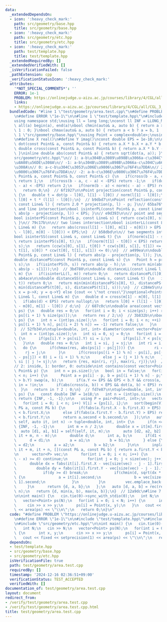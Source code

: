 ```yaml
---
data:
  _extendedDependsOn:
  - icon: ':heavy_check_mark:'
    path: src/geometry/base.hpp
    title: src/geometry/base.hpp
  - icon: ':heavy_check_mark:'
    path: src/geometry/etc.hpp
    title: src/geometry/etc.hpp
  - icon: ':heavy_check_mark:'
    path: test/template.hpp
    title: test/template.hpp
  _extendedRequiredBy: []
  _extendedVerifiedWith: []
  _isVerificationFailed: false
  _pathExtension: cpp
  _verificationStatusIcon: ':heavy_check_mark:'
  attributes:
    '*NOT_SPECIAL_COMMENTS*': ''
    ERROR: 1e-1
    PROBLEM: https://onlinejudge.u-aizu.ac.jp/courses/library/4/CGL/all/CGL_3_A
    links:
    - https://onlinejudge.u-aizu.ac.jp/courses/library/4/CGL/all/CGL_3_A
  bundledCode: "#line 1 \"test/geometry/area.test.cpp\"\n#define PROBLEM \"https://onlinejudge.u-aizu.ac.jp/courses/library/4/CGL/all/CGL_3_A\"\
    \n#define ERROR \"1e-1\"\n\n#line 1 \"test/template.hpp\"\n#include <bits/stdc++.h>\n\
    using namespace std;\nusing ll = long long;\nconst ll INF = LLONG_MAX / 4;\n#define\
    \ all(a) begin(a), end(a)\nbool chmin(auto& a, auto b) { return a > b ? a = b,\
    \ 1 : 0; }\nbool chmax(auto& a, auto b) { return a < b ? a = b, 1 : 0; }\n#line\
    \ 1 \"src/geometry/base.hpp\"\nusing Point = complex<double>;\nusing Line = vector<Point>;\n\
    \n#define X real()\n#define Y imag()\nconst double EPS = 1e-10;\n\ninline double\
    \ dot(const Point& a, const Point& b) { return a.X * b.X + a.Y * b.Y; }\ninline\
    \ double cross(const Point& a, const Point& b) { return a.X * b.Y - a.Y * b.X;\
    \ }\ninline double abs(const Point& a) { return sqrt(dot(a, a)); }\n#line 1 \"\
    src/geometry/etc.hpp\"\n// 1: a-b\u304B\u3089\u898B\u3066a-c\u304C\u53CD\u6642\
    \u8A08\u56DE\u308A\n// -1: a-b\u304B\u3089\u898B\u3066a-c\u304C\u6642\u8A08\u56DE\
    \u308A\n// 0: a-c-b\u304C\u3053\u306E\u9806\u3067\u76F4\u7DDA\n// 2: c-a-b\u306E\
    \u9806\u3067\u76F4\u7DDA\n// -2: a-b-c\u306E\u9806\u3067\u76F4\u7DDA\n\nint ccw(const\
    \ Point& a, const Point& b, const Point& c) {\n   if(cross(b - a, c - a) > EPS)\
    \ return 1;\n   if(cross(b - a, c - a) < -EPS) return -1;\n   if(dot(b - a, c\
    \ - a) < -EPS) return 2;\n   if(norm(b - a) < norm(c - a) - EPS) return -2;\n\
    \   return 0;\n}  // 6f1927\n\nPoint projection(const Point& p, const Line& l)\
    \ {\n   double t = dot(p - l[0], l[1] - l[0]) / norm(l[1] - l[0]);\n   return\
    \ l[0] + t * (l[1] - l[0]);\n}  // b9dbd7\n\nPoint reflection(const Point& p,\
    \ const Line& l) { return 2.0 * projection(p, l) - p; }\n// 65ba76\n\n// point\
    \ and line intersection\nbool isinterPL(const Point& p, const Line& l) { return\
    \ abs(p - projection(p, l)) < EPS; }\n// e9d393\n\n// point and segment intersection\n\
    bool isinterPS(const Point& p, const Line& s) { return ccw(s[0], s[1], p) == 0;\
    \ }\n// 79c17b\n\n// two lines intersection\nbool isinterLL(const Line& l, const\
    \ Line& m) {\n   return abs(cross(l[1] - l[0], m[1] - m[0])) > EPS || abs(cross(l[1]\
    \ - l[0], m[0] - l[0])) < EPS;\n}  // b58dbd\n\n// two segments intersection\n\
    bool isinterSS(const Line& s, const Line& t) {\n   if(norm(s[1] - s[0]) < EPS)\
    \ return isinterPS(s[0], t);\n   if(norm(t[1] - t[0]) < EPS) return isinterPS(t[0],\
    \ s);\n   return (ccw(s[0], s[1], t[0]) * ccw(s[0], s[1], t[1]) <= 0) && (ccw(t[0],\
    \ t[1], s[0]) * ccw(t[0], t[1], s[1]) <= 0);\n}  // a499ea\n\ndouble distancePL(const\
    \ Point& p, const Line& l) { return abs(p - projection(p, l)); }\n// c77772\n\n\
    double distancePS(const Point& p, const Line& s) {\n   Point h = projection(p,\
    \ s);\n   if(isinterPS(h, s)) return abs(p - h);\n   return min(abs(p - s[0]),\
    \ abs(p - s[1]));\n}  // 3bd780\n\ndouble distanceLL(const Line& l, const Line&\
    \ m) {\n   if(isinterLL(l, m)) return 0;\n   return distancePL(l[0], m);\n}  //\
    \ ab4ace\n\ndouble distanceSS(const Line& s, const Line& t) {\n   if(isinterSS(s,\
    \ t)) return 0;\n   return min(min(distancePS(s[0], t), distancePS(s[1], t)),\
    \ min(distancePS(t[0], s), distancePS(t[1], s)));\n}  // c284e5\n\n// if(ans){\
    \ x = p->X; y = q->Y} else {cout << \"not cross\"}\noptional<Point> crosspoint(const\
    \ Line& l, const Line& m) {\n   double d = cross(m[1] - m[0], l[1] - l[0]);\n\
    \   if(abs(d) < EPS) return nullopt;\n   return l[0] + (l[1] - l[0]) * cross(m[1]\
    \ - m[0], m[1] - l[0]) / d;\n}  // 687c0c\n\ndouble area(const vector<Point>&\
    \ ps) {\n   double res = 0;\n   for(int i = 0; i < size(ps); i++) res += cross(ps[i],\
    \ ps[(i + 1) % size(ps)]);\n   return res / 2;\n}  // 3b832b\n\nbool is_convex(vector<Point>&\
    \ ps) {\n   int n = (int)ps.size();\n   for(int i = 0; i < n; ++i) {\n      if(ccw(ps[i],\
    \ ps[(i + 1) % n], ps[(i + 2) % n]) == -1) return false;\n   }\n   return true;\n\
    }  // 52fb34\n\ntuple<double, int, int> diameter(const vector<Point> ps) {\n \
    \  int n = (int)ps.size();\n   int si = 0, sj = 0;\n   for(int i = 1; i < n; i++)\
    \ {\n      if(ps[i].Y > ps[si].Y) si = i;\n      if(ps[i].Y < ps[sj].Y) sj = i;\n\
    \   }\n\n   double res = 0;\n   int i = si, j = sj;\n   int ri = i, rj = j;\n\
    \   do {\n      if(chmax(res, abs(ps[i] - ps[j]))) {\n         ri = i;\n     \
    \    rj = j;\n      }\n      if(cross(ps[(i + 1) % n] - ps[i], ps[(j + 1) % n]\
    \ - ps[j]) < 0) i = (i + 1) % n;\n      else j = (j + 1) % n;\n   } while(i !=\
    \ si || j != sj);\n   return {res, min(ri, rj), max(ri, rj)};\n}  // cae9ad\n\n\
    // 2: inside, 1: border, 0: outside\nint contains(const vector<Point>& ps, const\
    \ Point& p) {\n   int n = ps.size();\n   bool in = false;\n   for(int i = 0; i\
    \ < n; i++) {\n      Point a = ps[i] - p, b = ps[(i + 1) % n] - p;\n      if(a.Y\
    \ > b.Y) swap(a, b);\n      if(a.Y <= EPS && EPS < b.Y && cross(a, b) < -EPS)\
    \ in = !in;\n      if(abs(cross(a, b)) < EPS && dot(a, b) < EPS) return 1;\n \
    \  }\n   return in ? 2 : 0;\n}  // fd7e87\n\ntuple<double, int, int> closest_pair(vector<Point>\
    \ ps) {\n   const double INF = 1e18;\n   int n = (int)ps.size();\n   if(n <= 1)\
    \ return {INF, -1, -1};\n\n   using P = pair<Point, int>;\n   vector<P> V(n);\n\
    \   for(int i = 0; i < n; i++) V[i] = {ps[i], i};\n   sort(begin(V), end(V), [](const\
    \ P& a, const P& b) {\n      if(fabs(a.first.X - b.first.X) > EPS) return a.first.X\
    \ < b.first.X;\n      else if(fabs(a.first.Y - b.first.Y) > EPS) return a.first.Y\
    \ < b.first.Y;\n      return a.second < b.second;\n   });\n\n   auto rec = [&](auto&&\
    \ self, auto it, int n) -> tuple<double, int, int> {\n      if(n <= 1) return\
    \ {INF, -1, -1};\n      int m = n / 2;\n      double x = it[m].first.X;\n    \
    \  auto [d1, a1, b1] = self(self, it, m);\n      auto [d2, a2, b2] = self(self,\
    \ it + m, n - m);\n      double d;\n      int a, b;\n      if(d1 < d2) {\n   \
    \      d = d1;\n         a = a1;\n         b = b1;\n      } else {\n         d\
    \ = d2;\n         a = a2;\n         b = b2;\n      }\n\n      inplace_merge(it,\
    \ it + m, it + n, [](const P& a, const P& b) { return a.first.Y < b.first.Y; });\n\
    \n      vector<P> vec;\n      for(int i = 0; i < n; i++) {\n         if(fabs(it[i].first.X\
    \ - x) >= d) continue;\n         for(int j = 0; j < size(vec); j++) {\n      \
    \      double dx = fabs(it[i].first.X - vec[size(vec) - j - 1].first.X);\n   \
    \         double dy = fabs(it[i].first.Y - vec[size(vec) - j - 1].first.Y);\n\
    \            if(dy >= d) break;\n            if(chmin(d, sqrt(dx * dx + dy * dy)))\
    \ {\n               a = it[i].second;\n               b = vec[size(vec) - j -\
    \ 1].second;\n            }\n         }\n         vec.emplace_back(it[i]);\n \
    \     }\n      return {d, a, b};\n   };\n   auto [d, a, b] = rec(rec, V.begin(),\
    \ n);\n   return {d, min(a, b), max(a, b)};\n}  // 12a9dc\n#line 7 \"test/geometry/area.test.cpp\"\
    \n\nint main() {\n   cin.tie(0)->sync_with_stdio(0);\n   int N;\n   cin >> N;\n\
    \   vector<Point> ps(N);\n   for(int i = 0; i < N; i++) {\n      int x, y;\n \
    \     cin >> x >> y;\n      ps[i] = Point(x, y);\n   }\n   cout << fixed << setprecision(1)\
    \ << area(ps) << \"\\n\";\n   return 0;\n}\n"
  code: "#define PROBLEM \"https://onlinejudge.u-aizu.ac.jp/courses/library/4/CGL/all/CGL_3_A\"\
    \n#define ERROR \"1e-1\"\n\n#include \"test/template.hpp\"\n#include \"src/geometry/base.hpp\"\
    \n#include \"src/geometry/etc.hpp\"\n\nint main() {\n   cin.tie(0)->sync_with_stdio(0);\n\
    \   int N;\n   cin >> N;\n   vector<Point> ps(N);\n   for(int i = 0; i < N; i++)\
    \ {\n      int x, y;\n      cin >> x >> y;\n      ps[i] = Point(x, y);\n   }\n\
    \   cout << fixed << setprecision(1) << area(ps) << \"\\n\";\n   return 0;\n}"
  dependsOn:
  - test/template.hpp
  - src/geometry/base.hpp
  - src/geometry/etc.hpp
  isVerificationFile: true
  path: test/geometry/area.test.cpp
  requiredBy: []
  timestamp: '2024-12-16 02:36:51+09:00'
  verificationStatus: TEST_ACCEPTED
  verifiedWith: []
documentation_of: test/geometry/area.test.cpp
layout: document
redirect_from:
- /verify/test/geometry/area.test.cpp
- /verify/test/geometry/area.test.cpp.html
title: test/geometry/area.test.cpp
---
```

